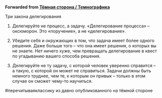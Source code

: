 **Forwarded from [Тёмная сторона / Темнографика](https://t.me/temno/1264)**

Три закона делегирования

1. Делегируйте не процесс, а задачу. «Делегирование процесса» – оксюморон. Это «поручение», а не «делегирование».

2. Убедите себя и окружающих в том, что задача имеет более одного решения. Даже больше того – что она имеет решения, о которых вы не знаете. Нет ничего хуже, чем превращать делегирование в квест по угадыванию вашего способа решения.

3. Делегируйте не ту задачу, с которой человек уверенно справится – а такую, с которой он может не справиться. Задачи должны быть немного труднее, чем те, к которым он привык – только в этом случае он сможет чему-то научиться.

#перечитываяклассику из давно опубликованного на тёмной стороне